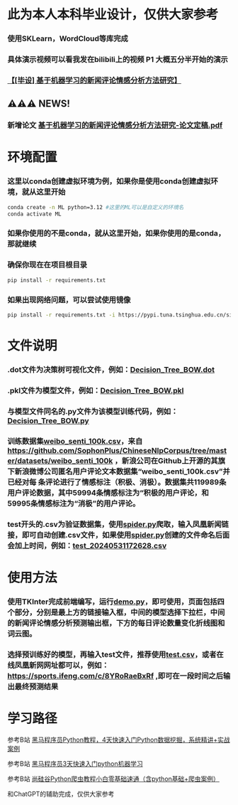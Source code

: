 # 此为本人本科毕业设计，仅供大家参考
### 使用SKLearn，WordCloud等库完成
### 具体演示视频可以看我发在bilibili上的视频 P1 大概五分半开始的演示
### [【[毕设] 基于机器学习的新闻评论情感分析方法研究】](https://www.bilibili.com/video/BV1j142197rt/?share_source=copy_web&vd_source=35c49b46a86899e58b3f6414dd834db3)
## ⚠⚠⚠ NEWS!
### 新增论文 [基于机器学习的新闻评论情感分析方法研究-论文定稿.pdf](%BB%F9%D3%DA%BB%FA%C6%F7%D1%A7%CF%B0%B5%C4%D0%C2%CE%C5%C6%C0%C2%DB%C7%E9%B8%D0%B7%D6%CE%F6%B7%BD%B7%A8%D1%D0%BE%BF-%C2%DB%CE%C4%B6%A8%B8%E5.pdf)

# 环境配置
### 这里以conda创建虚拟环境为例，如果你是使用conda创建虚拟环境，就从这里开始
```bash
conda create -n ML python=3.12 #这里的ML可以是自定义的环境名
conda activate ML
```
### 如果你使用的不是conda，就从这里开始，如果你使用的是conda，那就继续
### 确保你现在在项目根目录
```bash
pip install -r requirements.txt
```
### 如果出现网络问题，可以尝试使用镜像
```bash
pip install -r requirements.txt -i https://pypi.tuna.tsinghua.edu.cn/simple
```
# 文件说明
### .dot文件为决策树可视化文件，例如：[Decision_Tree_BOW.dot](Decision_Tree_BOW.dot)

### .pkl文件为模型文件，例如：[Decision_Tree_BOW.pkl](Decision_Tree_BOW.pkl)

### 与模型文件同名的.py文件为该模型训练代码，例如：[Decision_Tree_BOW.py](Decision_Tree_BOW.py)

### 训练数据集[weibo_senti_100k.csv](weibo_senti_100k.csv)，来自 https://github.com/SophonPlus/ChineseNlpCorpus/tree/master/datasets/weibo_senti_100k ，新浪公司在Github上开源的其旗下新浪微博公司匿名用户评论文本数据集“weibo_senti_100k.csv”并已经对每 条评论进行了情感标注（积极、消极）。数据集共119989条用户评论数据，其中59994条情感标注为“积极的用户评论，和59995条情感标注为“消极”的用户评论。 

### test开头的.csv为验证数据集，使用[spider.py](spider.py)爬取，输入凤凰新闻链接，即可自动创建.csv文件，如果使用[spider.py](spider.py)创建的文件命名后面会加上时间，例如：[test_20240531172628.csv](test_20240531172628.csv)

# 使用方法

### 使用TKInter完成前端编写，运行[demo.py](demo.py)，即可使用，页面包括四个部分，分别是最上方的链接输入框，中间的模型选择下拉栏，中间的新闻评论情感分析预测输出框，下方的每日评论数量变化折线图和词云图。 

### 选择预训练好的模型，再输入test文件，推荐使用[test.csv](test.csv)，或者在线凤凰新网网址都可以，例如：https://sports.ifeng.com/c/8YRoRaeBxRf ,即可在一段时间之后输出最终预测结果


# 学习路径
参考B站 [黑马程序员Python教程，4天快速入门Python数据挖掘，系统精讲+实战案例](https://www.bilibili.com/video/BV1xt411v7z9/?share_source=copy_web&vd_source=35c49b46a86899e58b3f6414dd834db3)

参考B站 [黑马程序员3天快速入门python机器学习](https://www.bilibili.com/video/BV1nt411r7tj/?share_source=copy_web)

参考B站 [尚硅谷Python爬虫教程小白零基础速通（含python基础+爬虫案例）](https://www.bilibili.com/video/BV1Db4y1m7Ho/?share_source=copy_web&vd_source=35c49b46a86899e58b3f6414dd834db3)

和ChatGPT的辅助完成，仅供大家参考
